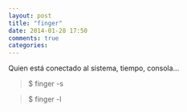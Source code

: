 ```yaml
---
layout: post
title: "finger"
date: 2014-01-28 17:50
comments: true
categories: 
---
```

Quien está conectado al sistema, tiempo, consola...

>$ finger -s

>$ finger -l

